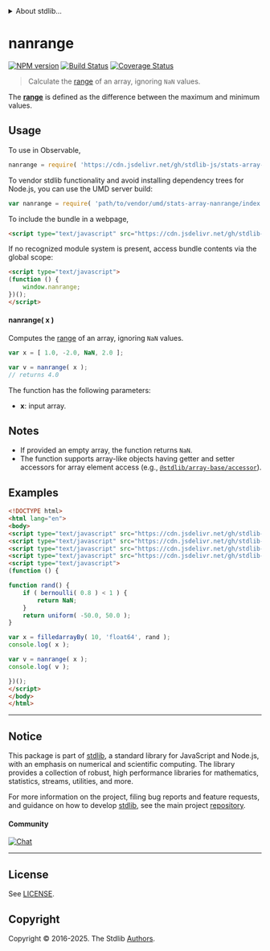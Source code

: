 <!--

@license Apache-2.0

Copyright (c) 2025 The Stdlib Authors.

Licensed under the Apache License, Version 2.0 (the "License");
you may not use this file except in compliance with the License.
You may obtain a copy of the License at

   http://www.apache.org/licenses/LICENSE-2.0

Unless required by applicable law or agreed to in writing, software
distributed under the License is distributed on an "AS IS" BASIS,
WITHOUT WARRANTIES OR CONDITIONS OF ANY KIND, either express or implied.
See the License for the specific language governing permissions and
limitations under the License.

-->


<details>
  <summary>
    About stdlib...
  </summary>
  <p>We believe in a future in which the web is a preferred environment for numerical computation. To help realize this future, we've built stdlib. stdlib is a standard library, with an emphasis on numerical and scientific computation, written in JavaScript (and C) for execution in browsers and in Node.js.</p>
  <p>The library is fully decomposable, being architected in such a way that you can swap out and mix and match APIs and functionality to cater to your exact preferences and use cases.</p>
  <p>When you use stdlib, you can be absolutely certain that you are using the most thorough, rigorous, well-written, studied, documented, tested, measured, and high-quality code out there.</p>
  <p>To join us in bringing numerical computing to the web, get started by checking us out on <a href="https://github.com/stdlib-js/stdlib">GitHub</a>, and please consider <a href="https://opencollective.com/stdlib">financially supporting stdlib</a>. We greatly appreciate your continued support!</p>
</details>

# nanrange

[![NPM version][npm-image]][npm-url] [![Build Status][test-image]][test-url] [![Coverage Status][coverage-image]][coverage-url] <!-- [![dependencies][dependencies-image]][dependencies-url] -->

> Calculate the [range][range] of an array, ignoring `NaN` values.

<section class="intro">

The [**range**][range] is defined as the difference between the maximum and minimum values.

</section>

<!-- /.intro -->



<section class="usage">

## Usage

To use in Observable,

```javascript
nanrange = require( 'https://cdn.jsdelivr.net/gh/stdlib-js/stats-array-nanrange@umd/browser.js' )
```

To vendor stdlib functionality and avoid installing dependency trees for Node.js, you can use the UMD server build:

```javascript
var nanrange = require( 'path/to/vendor/umd/stats-array-nanrange/index.js' )
```

To include the bundle in a webpage,

```html
<script type="text/javascript" src="https://cdn.jsdelivr.net/gh/stdlib-js/stats-array-nanrange@umd/browser.js"></script>
```

If no recognized module system is present, access bundle contents via the global scope:

```html
<script type="text/javascript">
(function () {
    window.nanrange;
})();
</script>
```

#### nanrange( x )

Computes the [range][range] of an array, ignoring `NaN` values.

```javascript
var x = [ 1.0, -2.0, NaN, 2.0 ];

var v = nanrange( x );
// returns 4.0
```

The function has the following parameters:

-   **x**: input array.

</section>

<!-- /.usage -->

<section class="notes">

## Notes

-   If provided an empty array, the function returns `NaN`.
-   The function supports array-like objects having getter and setter accessors for array element access (e.g., [`@stdlib/array-base/accessor`][@stdlib/array/base/accessor]).

</section>

<!-- /.notes -->

<section class="examples">

## Examples

<!-- eslint no-undef: "error" -->

```html
<!DOCTYPE html>
<html lang="en">
<body>
<script type="text/javascript" src="https://cdn.jsdelivr.net/gh/stdlib-js/random-base-uniform@umd/browser.js"></script>
<script type="text/javascript" src="https://cdn.jsdelivr.net/gh/stdlib-js/random-base-bernoulli@umd/browser.js"></script>
<script type="text/javascript" src="https://cdn.jsdelivr.net/gh/stdlib-js/array-filled-by@umd/browser.js"></script>
<script type="text/javascript" src="https://cdn.jsdelivr.net/gh/stdlib-js/stats-array-nanrange@umd/browser.js"></script>
<script type="text/javascript">
(function () {

function rand() {
    if ( bernoulli( 0.8 ) < 1 ) {
        return NaN;
    }
    return uniform( -50.0, 50.0 );
}

var x = filledarrayBy( 10, 'float64', rand );
console.log( x );

var v = nanrange( x );
console.log( v );

})();
</script>
</body>
</html>
```

</section>

<!-- /.examples -->

<!-- Section for related `stdlib` packages. Do not manually edit this section, as it is automatically populated. -->

<section class="related">

</section>

<!-- /.related -->

<!-- Section for all links. Make sure to keep an empty line after the `section` element and another before the `/section` close. -->


<section class="main-repo" >

* * *

## Notice

This package is part of [stdlib][stdlib], a standard library for JavaScript and Node.js, with an emphasis on numerical and scientific computing. The library provides a collection of robust, high performance libraries for mathematics, statistics, streams, utilities, and more.

For more information on the project, filing bug reports and feature requests, and guidance on how to develop [stdlib][stdlib], see the main project [repository][stdlib].

#### Community

[![Chat][chat-image]][chat-url]

---

## License

See [LICENSE][stdlib-license].


## Copyright

Copyright &copy; 2016-2025. The Stdlib [Authors][stdlib-authors].

</section>

<!-- /.stdlib -->

<!-- Section for all links. Make sure to keep an empty line after the `section` element and another before the `/section` close. -->

<section class="links">

[npm-image]: http://img.shields.io/npm/v/@stdlib/stats-array-nanrange.svg
[npm-url]: https://npmjs.org/package/@stdlib/stats-array-nanrange

[test-image]: https://github.com/stdlib-js/stats-array-nanrange/actions/workflows/test.yml/badge.svg?branch=main
[test-url]: https://github.com/stdlib-js/stats-array-nanrange/actions/workflows/test.yml?query=branch:main

[coverage-image]: https://img.shields.io/codecov/c/github/stdlib-js/stats-array-nanrange/main.svg
[coverage-url]: https://codecov.io/github/stdlib-js/stats-array-nanrange?branch=main

<!--

[dependencies-image]: https://img.shields.io/david/stdlib-js/stats-array-nanrange.svg
[dependencies-url]: https://david-dm.org/stdlib-js/stats-array-nanrange/main

-->

[chat-image]: https://img.shields.io/gitter/room/stdlib-js/stdlib.svg
[chat-url]: https://app.gitter.im/#/room/#stdlib-js_stdlib:gitter.im

[stdlib]: https://github.com/stdlib-js/stdlib

[stdlib-authors]: https://github.com/stdlib-js/stdlib/graphs/contributors

[umd]: https://github.com/umdjs/umd
[es-module]: https://developer.mozilla.org/en-US/docs/Web/JavaScript/Guide/Modules

[deno-url]: https://github.com/stdlib-js/stats-array-nanrange/tree/deno
[deno-readme]: https://github.com/stdlib-js/stats-array-nanrange/blob/deno/README.md
[umd-url]: https://github.com/stdlib-js/stats-array-nanrange/tree/umd
[umd-readme]: https://github.com/stdlib-js/stats-array-nanrange/blob/umd/README.md
[esm-url]: https://github.com/stdlib-js/stats-array-nanrange/tree/esm
[esm-readme]: https://github.com/stdlib-js/stats-array-nanrange/blob/esm/README.md
[branches-url]: https://github.com/stdlib-js/stats-array-nanrange/blob/main/branches.md

[stdlib-license]: https://raw.githubusercontent.com/stdlib-js/stats-array-nanrange/main/LICENSE

[range]: https://en.wikipedia.org/wiki/Range_%28statistics%29

[@stdlib/array/base/accessor]: https://github.com/stdlib-js/array-base-accessor/tree/umd

</section>

<!-- /.links -->
